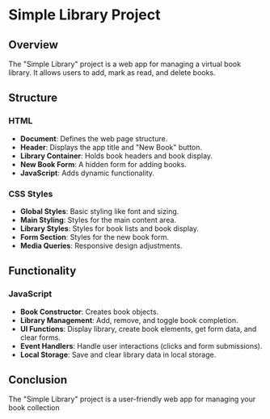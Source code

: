 # Simple Library Project

## Overview

The "Simple Library" project is a web app for managing a virtual book library. It allows users to add, mark as read, and delete books.

## Structure

### HTML

- **Document**: Defines the web page structure.
- **Header**: Displays the app title and "New Book" button.
- **Library Container**: Holds book headers and book display.
- **New Book Form**: A hidden form for adding books.
- **JavaScript**: Adds dynamic functionality.

### CSS Styles

- **Global Styles**: Basic styling like font and sizing.
- **Main Styling**: Styles for the main content area.
- **Library Styles**: Styles for book lists and book display.
- **Form Section**: Styles for the new book form.
- **Media Queries**: Responsive design adjustments.

## Functionality

### JavaScript

- **Book Constructor**: Creates book objects.
- **Library Management**: Add, remove, and toggle book completion.
- **UI Functions**: Display library, create book elements, get form data, and clear forms.
- **Event Handlers**: Handle user interactions (clicks and form submissions).
- **Local Storage**: Save and clear library data in local storage.

## Conclusion

The "Simple Library" project is a user-friendly web app for managing your book collection
